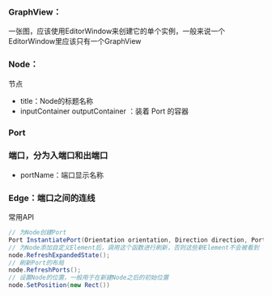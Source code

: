 ### GraphView：

一张图，应该使用EditorWindow来创建它的单个实例，一般来说一个EditorWindow里应该只有一个GraphView

### Node：

节点

-   title：Node的标题名称
-   inputContainer outputContainer ：装着 Port 的容器

### Port

### 端口，分为入端口和出端口

-   portName：端口显示名称

### Edge：端口之间的连线





常用API

```csharp
// 为Node创建Port
Port InstantiatePort(Orientation orientation, Direction direction, Port.Capacity capacity, Type type)
// 为Node添加自定义Element后，调用这个函数进行刷新，否则这些新Element不会被看到
node.RefreshExpandedState();
// 刷新Port的布局
node.RefreshPorts();
// 设置Node的位置，一般用于在新建Node之后的初始位置
node.SetPosition(new Rect())
```

